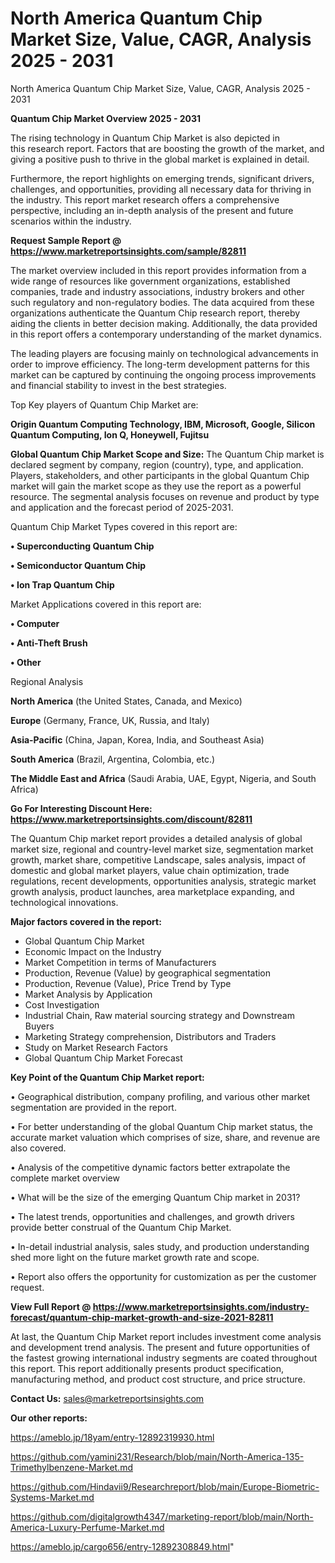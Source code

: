 # North America Quantum Chip Market Size, Value, CAGR, Analysis 2025 - 2031
North America Quantum Chip Market Size, Value, CAGR, Analysis 2025 - 2031

<Strong> Quantum Chip Market Overview 2025 - 2031</strong>

The rising technology in Quantum Chip Market is also depicted in this research report. Factors that are boosting the growth of the market, and giving a positive push to thrive in the global market is explained in detail.

Furthermore, the report highlights on emerging trends, significant drivers, challenges, and opportunities, providing all necessary data for thriving in the industry. This report market research offers a comprehensive perspective, including an in-depth analysis of the present and future scenarios within the industry.

<strong>Request Sample Report @ <a href=https://www.marketreportsinsights.com/sample/82811>https://www.marketreportsinsights.com/sample/82811</a></strong>

The market overview included in this report provides information from a wide range of resources like government organizations, established companies, trade and industry associations, industry brokers and other such regulatory and non-regulatory bodies. The data acquired from these organizations authenticate the Quantum Chip research report, thereby aiding the clients in better decision making. Additionally, the data provided in this report offers a contemporary understanding of the market dynamics.

The leading players are focusing mainly on technological advancements in order to improve efficiency. The long-term development patterns for this market can be captured by continuing the ongoing process improvements and financial stability to invest in the best strategies.

Top Key players of Quantum Chip Market are:

<strong>Origin Quantum Computing Technology, IBM, Microsoft, Google, Silicon Quantum Computing, Ion Q, Honeywell, Fujitsu</strong>

<strong><b>Global Quantum Chip Market Scope and Size:</b></strong>
The Quantum Chip market is declared segment by company, region (country), type, and application. Players, stakeholders, and other participants in the global Quantum Chip market will gain the market scope as they use the report as a powerful resource. The segmental analysis focuses on revenue and product by type and application and the forecast period of 2025-2031.

Quantum Chip Market Types covered in this report are:

<strong>• Superconducting Quantum Chip

• Semiconductor Quantum Chip

• Ion Trap Quantum Chip</strong>

Market Applications covered in this report are:

<strong>• Computer

• Anti-Theft Brush

• Other</strong> 

Regional Analysis

<strong>North America</strong> (the United States, Canada, and Mexico)

<strong>Europe</strong> (Germany, France, UK, Russia, and Italy)

<strong>Asia-Pacific</strong> (China, Japan, Korea, India, and Southeast Asia)

<strong>South America</strong> (Brazil, Argentina, Colombia, etc.)

<strong>The Middle East and Africa</strong> (Saudi Arabia, UAE, Egypt, Nigeria, and South Africa)

<strong>Go For Interesting Discount Here: <a href=https://www.marketreportsinsights.com/discount/82811>https://www.marketreportsinsights.com/discount/82811</a></strong>

The Quantum Chip market report provides a detailed analysis of global market size, regional and country-level market size, segmentation market growth, market share, competitive Landscape, sales analysis, impact of domestic and global market players, value chain optimization, trade regulations, recent developments, opportunities analysis, strategic market growth analysis, product launches, area marketplace expanding, and technological innovations.

<strong><b>Major factors covered in the report:</b></strong>
<ul>
  <li>Global Quantum Chip Market </li>
  <li>Economic Impact on the Industry</li>
  <li>Market Competition in terms of Manufacturers</li>
  <li>Production, Revenue (Value) by geographical segmentation</li>
  <li>Production, Revenue (Value), Price Trend by Type</li>
  <li>Market Analysis by Application</li>
  <li>Cost Investigation</li>
  <li>Industrial Chain, Raw material sourcing strategy and Downstream Buyers</li>
  <li>Marketing Strategy comprehension, Distributors and Traders</li>
  <li>Study on Market Research Factors</li>
  <li>Global Quantum Chip Market Forecast</li>
</ul>

<strong><b>Key Point of the Quantum Chip Market report:</b></strong>

• Geographical distribution, company profiling, and various other market segmentation are provided in the report.

• For better understanding of the global Quantum Chip market status, the accurate market valuation which comprises of size, share, and revenue are also covered.

• Analysis of the competitive dynamic factors better extrapolate the complete market overview

• What will be the size of the emerging Quantum Chip market in 2031?

• The latest trends, opportunities and challenges, and growth drivers provide better construal of the Quantum Chip Market.

• In-detail industrial analysis, sales study, and production understanding shed more light on the future market growth rate and scope.

• Report also offers the opportunity for customization as per the customer request.

<strong><b>View Full Report @ <a href=https://www.marketreportsinsights.com/industry-forecast/quantum-chip-market-growth-and-size-2021-82811>https://www.marketreportsinsights.com/industry-forecast/quantum-chip-market-growth-and-size-2021-82811</a></b></strong>


At last, the Quantum Chip Market report includes investment come analysis and development trend analysis. The present and future opportunities of the fastest growing international industry segments are coated throughout this report. This report additionally presents product specification, manufacturing method, and product cost structure, and price structure.

<strong>Contact Us:</strong>
sales@marketreportsinsights.com

<strong>Our other reports:</strong>

<a href=https://ameblo.jp/18yam/entry-12892319930.html>https://ameblo.jp/18yam/entry-12892319930.html</a>

<a href=https://github.com/yamini231/Research/blob/main/North-America-135-Trimethylbenzene-Market.md>https://github.com/yamini231/Research/blob/main/North-America-135-Trimethylbenzene-Market.md</a>

<a href=https://github.com/Hindavii9/Researchreport/blob/main/Europe-Biometric-Systems-Market.md>https://github.com/Hindavii9/Researchreport/blob/main/Europe-Biometric-Systems-Market.md</a>

<a href=https://github.com/digitalgrowth4347/marketing-report/blob/main/North-America-Luxury-Perfume-Market.md>https://github.com/digitalgrowth4347/marketing-report/blob/main/North-America-Luxury-Perfume-Market.md</a>

<a href=https://ameblo.jp/cargo656/entry-12892308849.html>https://ameblo.jp/cargo656/entry-12892308849.html</a>"
